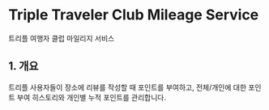 # Triple Traveler Club Mileage Service
트리플 여행자 클럽 마일리지 서비스

## 1. 개요
  트리플 사용자들이 장소에 리뷰를 작성할 때 포인트를 부여하고, 전체/개인에 대한 포인트 부여 히스토리와 개인별 누적 포인트를 관리합니다.
  
 
